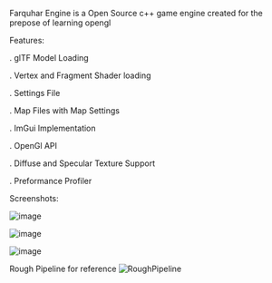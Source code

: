Farquhar Engine is a Open Source c++ game engine created for the prepose of learning opengl

Features:

. glTF Model Loading

. Vertex and Fragment Shader loading

. Settings File

. Map Files with Map Settings

. ImGui Implementation

. OpenGl API

. Diffuse and Specular Texture Support

. Preformance Profiler 

Screenshots:

![image](https://github.com/user-attachments/assets/f03cc2ec-a07d-42f7-a737-12f395919730)

![image](https://github.com/user-attachments/assets/092587d9-8e78-4234-9794-c57df82aab04)

![image](https://github.com/user-attachments/assets/3fd431cb-a0b5-4ed2-81b1-d780bdefc3f1)

Rough Pipeline for reference
![RoughPipeline](https://github.com/user-attachments/assets/6d760507-0ab8-4121-bfc7-43d88981d61a)
